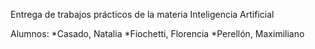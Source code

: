 
Entrega de trabajos prácticos de la materia Inteligencia Artificial

Alumnos:
         *Casado, Natalia
         *Fiochetti, Florencia
         *Perellón, Maximiliano
